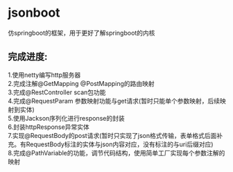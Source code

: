 # jsonboot
仿springboot的框架，用于更好了解springboot的内核

## 完成进度:
1.使用netty编写http服务器 	<br/>
2.完成注解@GetMapping @PostMapping的路由映射 	<br/>
3.完成@RestController scan包功能 	<br/>
4.完成@RequestParam 参数映射功能与get请求(暂时只能单个参数映射，后续映射到实体)	<br/>
5.使用Jackson序列化进行response的封装	<br/>
6.封装httpResponse异常实体    <br/>
7.实现@RequestBody的post请求(暂时只实现了json格式传输，表单格式后面补充。有RequestBody标注的实体与json内容对应，没有标注的与uri后缀对应) <br/>
8.完成@PathVariable的功能，调节代码结构，使用简单工厂实现每个参数注解的映射 <br/>
